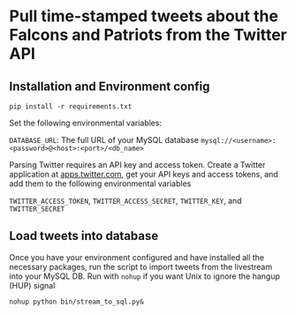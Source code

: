 Pull time-stamped tweets about the Falcons and Patriots from the Twitter API
===

Installation and Environment config
---
`pip install -r requirements.txt`

Set the following environmental variables:

`DATABASE_URL`: The full URL of your MySQL database `mysql://<username>:<password>@<host>:<port>/<db_name>`

Parsing Twitter requires an API key and access token. Create a Twitter application at [apps.twitter.com](https://apps.twitter.com/), get your API keys and access tokens, and add them to the following environmental variables

`TWITTER_ACCESS_TOKEN`, `TWITTER_ACCESS_SECRET`, `TWITTER_KEY`, and `TWITTER_SECRET`


Load tweets into database
---
Once you have your environment configured and have installed all the necessary packages, run the script to import tweets from the livestream into your MySQL DB. Run with `nohup` if you want Unix to ignore the hangup (HUP) signal

`nohup python bin/stream_to_sql.py&`
